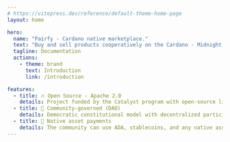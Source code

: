 ```yaml
---
# https://vitepress.dev/reference/default-theme-home-page
layout: home

hero:
  name: "Pairfy - Cardano native marketplace."
  text: "Buy and sell products cooperatively on the Cardano - Midnight network."
  tagline: Documentation
  actions:
    - theme: brand
      text: Introduction
      link: /introduction

features:
  - title: 🔥 Open Source - Apache 2.0
    details: Project funded by the Catalyst program with open-source license.
  - title: 🤝 Community-governed (DAO)
    details: Democratic constitutional model with decentralized participation.
  - title: 🏦 Native asset payments 
    details: The community can use ADA, stablecoins, and any native asset on the Cardano/Midnight network as a form of payment.
---
```


